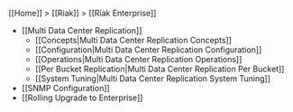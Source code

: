 [[Home]] > [[Riak]] > [[Riak Enterprise]]

* [[Multi Data Center Replication]]
  * [[Concepts|Multi Data Center Replication Concepts]]
  * [[Configuration|Multi Data Center Replication Configuration]]
  * [[Operations|Multi Data Center Replication Operations]]
  * [[Per Bucket Replication|Multi Data Center Replication Per Bucket]]
  * [[System Tuning|Multi Data Center Replication System Tuning]]
* [[SNMP Configuration]]
* [[Rolling Upgrade to Enterprise]]
